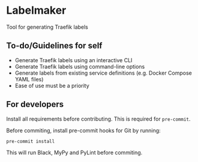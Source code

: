 # Labelmaker

Tool for generating Traefik labels

## To-do/Guidelines for self

* Generate Traefik labels using an interactive CLI
* Generate Traefik labels using command-line options
* Generate labels from existing service definitions (e.g. Docker Compose YAML files)
* Ease of use must be a priority

## For developers

Install all requirements before contributing. This is required for `pre-commit`.

Before commiting, install pre-commit hooks for Git by running:
```
pre-commit install
```

This will run Black, MyPy and PyLint before commiting.
